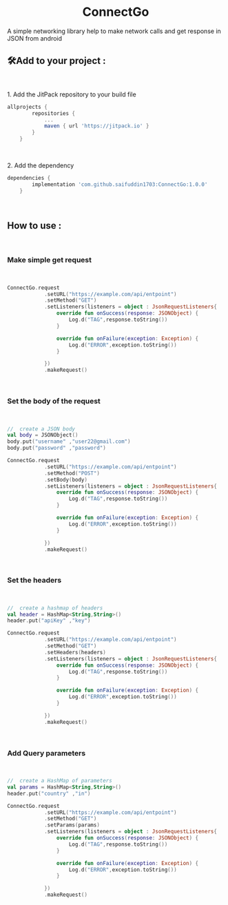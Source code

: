 <h1 align="center" id="title">ConnectGo</h1>

<p id="description">A simple networking library help to make network calls and get response in JSON from android</p>

  

<h2>🛠️Add to your project :</h2>

<br>
<p>1. Add the JitPack repository to your build file</p>

```gradle
allprojects {
		repositories {
			...
			maven { url 'https://jitpack.io' }
		}
	}
```
<br>
<p>2. Add the dependency</p>

```gradle
dependencies { 	
        implementation 'com.github.saifuddin1703:ConnectGo:1.0.0' 
	}
```
<br>

<h2>How to use :</h2>

<br>
<h3>Make simple get request</h3>
<br>

```kotlin
ConnectGo.request
            .setURL("https://example.com/api/entpoint")
            .setMethod("GET")
            .setListeners(listeners = object : JsonRequestListeners{
                override fun onSuccess(response: JSONObject) {
                    Log.d("TAG",response.toString())
                }

                override fun onFailure(exception: Exception) {
                    Log.d("ERROR",exception.toString())
                }

            })
            .makeRequest()
```


<br>
<h3>Set the body of the request</h3>
<br>

```kotlin
//  create a JSON body
val body = JSONObject()
body.put("username" ,"user22@gmail.com")
body.put("password" ,"password")

ConnectGo.request
            .setURL("https://example.com/api/entpoint")
            .setMethod("POST")
            .setBody(body)
            .setListeners(listeners = object : JsonRequestListeners{
                override fun onSuccess(response: JSONObject) {
                    Log.d("TAG",response.toString())
                }

                override fun onFailure(exception: Exception) {
                    Log.d("ERROR",exception.toString())
                }

            })
            .makeRequest()
```

<br>
<h3>Set the headers</h3>
<br>

```kotlin
//  create a hashmap of headers
val header = HashMap<String,String>()
header.put("apiKey" ,"key")

ConnectGo.request
            .setURL("https://example.com/api/entpoint")
            .setMethod("GET")
            .setHeaders(headers)
            .setListeners(listeners = object : JsonRequestListeners{
                override fun onSuccess(response: JSONObject) {
                    Log.d("TAG",response.toString())
                }

                override fun onFailure(exception: Exception) {
                    Log.d("ERROR",exception.toString())
                }

            })
            .makeRequest()
```

<br>
<h3>Add Query parameters</h3>
<br>

```kotlin
//  create a HashMap of parameters
val params = HashMap<String,String>()
header.put("country" ,"in")

ConnectGo.request
            .setURL("https://example.com/api/entpoint")
            .setMethod("GET")
            .setParams(params)
            .setListeners(listeners = object : JsonRequestListeners{
                override fun onSuccess(response: JSONObject) {
                    Log.d("TAG",response.toString())
                }

                override fun onFailure(exception: Exception) {
                    Log.d("ERROR",exception.toString())
                }

            })
            .makeRequest()
```
